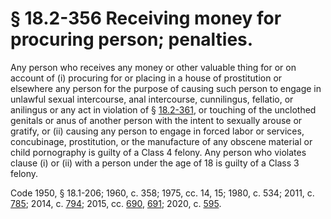 # § 18.2-356 Receiving money for procuring person; penalties.

<p>Any person who receives any money or other valuable thing for or on account of (i) procuring for or placing in a house of prostitution or elsewhere any person for the purpose of causing such person to engage in unlawful sexual intercourse, anal intercourse, cunnilingus, fellatio, or anilingus or any act in violation of § <a href='/vacode/18.2-361/'>18.2-361</a>, or touching of the unclothed genitals or anus of another person with the intent to sexually arouse or gratify, or (ii) causing any person to engage in forced labor or services, concubinage, prostitution, or the manufacture of any obscene material or child pornography is guilty of a Class 4 felony. Any person who violates clause (i) or (ii) with a person under the age of 18 is guilty of a Class 3 felony.</p><p>Code 1950, § 18.1-206; 1960, c. 358; 1975, cc. 14, 15; 1980, c. 534; 2011, c. <a href='http://lis.virginia.gov/cgi-bin/legp604.exe?111+ful+CHAP0785'>785</a>; 2014, c. <a href='http://lis.virginia.gov/cgi-bin/legp604.exe?141+ful+CHAP0794'>794</a>; 2015, cc. <a href='http://lis.virginia.gov/cgi-bin/legp604.exe?151+ful+CHAP0690'>690</a>, <a href='http://lis.virginia.gov/cgi-bin/legp604.exe?151+ful+CHAP0691'>691</a>; 2020, c. <a href='http://lis.virginia.gov/cgi-bin/legp604.exe?201+ful+CHAP0595'>595</a>.</p>